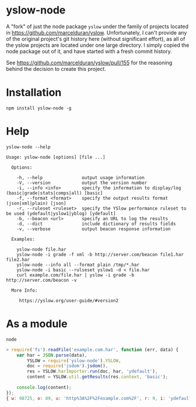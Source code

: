 # yslow-node

A "fork" of just the node package `yslow` under the family of projects located in https://github.com/marcelduran/yslow. Unfortunately, I can't provide any of the original project's git history here (without significant effort), as all of the yslow projects are located under one large directory. I simply copied the node package out of it, and have started with a fresh commit history.

See https://github.com/marcelduran/yslow/pull/155 for the reasoning behind the decision to create this project.

# Installation

    npm install yslow-node -g

# Help

    yslow-node --help

```
Usage: yslow-node [options] [file ...]

  Options:

    -h, --help               output usage information
    -V, --version            output the version number
    -i, --info <info>        specify the information to display/log (basic|grade|stats|comps|all) [basic]
    -f, --format <format>    specify the output results format (json|xml|plain) [json]
    -r, --ruleset <ruleset>  specify the YSlow performance ruleset to be used (ydefault|yslow1|yblog) [ydefault]
    -b, --beacon <url>       specify an URL to log the results
    -d, --dict               include dictionary of results fields
    -v, --verbose            output beacon response information

  Examples:

    yslow-node file.har
    yslow-node -i grade -f xml -b http://server.com/beacon file1.har file2.har
    yslow-node --info all --format plain /tmp/*.har
    yslow-node -i basic --rulseset yslow1 -d < file.har
    curl example.com/file.har | yslow -i grade -b http://server.com/beacon -v

  More Info:

     https://yslow.org/user-guide/#version2
```

# As a module

    node

```js
> require('fs').readFile('example.com.har', function (err, data) {
    var har = JSON.parse(data),
        YSLOW = require('yslow-node').YSLOW,
        doc = require('jsdom').jsdom(),
        res = YSLOW.harImporter.run(doc, har, 'ydefault'),
        content = YSLOW.util.getResults(res.context, 'basic');

    console.log(content);
});
{ w: 98725, o: 89, u: 'http%3A%2F%2Fexample.com%2F', r: 9, i: 'ydefault', lt: 981 }
```
